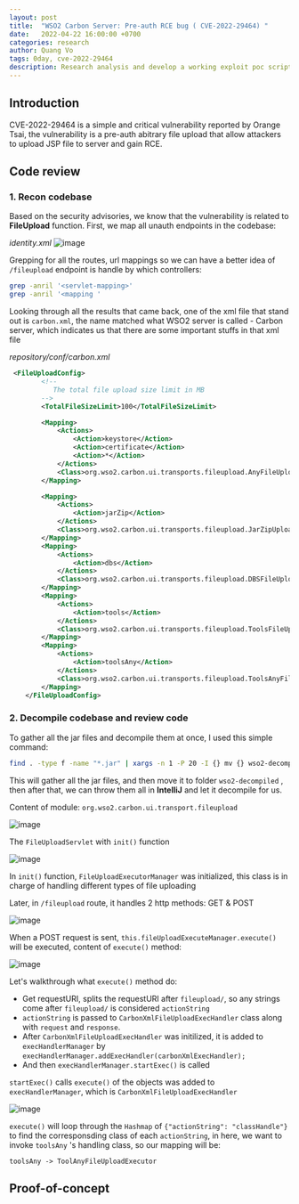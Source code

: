 ```yaml
---
layout: post
title:  "WSO2 Carbon Server: Pre-auth RCE bug ( CVE-2022-29464) "
date:   2022-04-22 16:00:00 +0700
categories: research
author: Quang Vo
tags: 0day, cve-2022-29464
description: Research analysis and develop a working exploit poc script 
---
```


## Introduction
CVE-2022-29464 is a simple and critical vulnerability reported by Orange Tsai, the vulnerability is a pre-auth abitrary file upload that allow attackers to upload JSP file to server and gain RCE. 
## Code review

### 1. Recon codebase 

Based on the security advisories, we know that the vulnerability is related to **FileUpload** function.
First, we map all unauth endpoints in the codebase:

*identity.xml*
![image](https://user-images.githubusercontent.com/37280106/164592856-ec770eff-864f-4920-afb2-623a0390d306.png)

Grepping for all the routes, url mappings so we can have a better idea of `/fileupload` endpoint is handle by which controllers:
```bash
grep -anril '<servlet-mapping>'
grep -anril '<mapping '
```

Looking through all the results that came back, one of the xml file that stand out is `carbon.xml`, the name matched what WSO2 server is called - Carbon server, which indicates us that there are some important stuffs in that xml file

*repository/conf/carbon.xml*

```xml
 <FileUploadConfig>
        <!--
           The total file upload size limit in MB
        -->
        <TotalFileSizeLimit>100</TotalFileSizeLimit>

        <Mapping>
            <Actions>
                <Action>keystore</Action>
                <Action>certificate</Action>
                <Action>*</Action>
            </Actions>
            <Class>org.wso2.carbon.ui.transports.fileupload.AnyFileUploadExecutor</Class>
        </Mapping>

        <Mapping>
            <Actions>
                <Action>jarZip</Action>
            </Actions>
            <Class>org.wso2.carbon.ui.transports.fileupload.JarZipUploadExecutor</Class>
        </Mapping>
        <Mapping>
            <Actions>
                <Action>dbs</Action>
            </Actions>
            <Class>org.wso2.carbon.ui.transports.fileupload.DBSFileUploadExecutor</Class>
        </Mapping>
        <Mapping>
            <Actions>
                <Action>tools</Action>
            </Actions>
            <Class>org.wso2.carbon.ui.transports.fileupload.ToolsFileUploadExecutor</Class>
        </Mapping>
        <Mapping>
            <Actions>
                <Action>toolsAny</Action>
            </Actions>
            <Class>org.wso2.carbon.ui.transports.fileupload.ToolsAnyFileUploadExecutor</Class>
        </Mapping>
    </FileUploadConfig>
```

### 2. Decompile codebase and review code

To gather all the jar files and decompile them at once, I used this simple command:
```bash
find . -type f -name "*.jar" | xargs -n 1 -P 20 -I {} mv {} wso2-decompiled/
```

This will gather all the jar files, and then move it to folder `wso2-decompiled` , then after that, we can throw them all in **IntelliJ** and let it decompile for us.

Content of module: `org.wso2.carbon.ui.transport.fileupload`

![image](https://user-images.githubusercontent.com/37280106/164597868-2806cd5f-bd56-4fc6-a2c9-86bf3a614d1f.png)

The `FileUploadServlet` with `init()` function 

![image](https://user-images.githubusercontent.com/37280106/165049405-421d5254-fc52-43ec-bbe6-b24b1e930e4a.png)

In `init()` function, `FileUploadExecutorManager` was initialized, this class is in charge of handling different types of file uploading

Later, in `/fileupload` route, it handles 2 http methods: GET & POST

![image](https://user-images.githubusercontent.com/37280106/165049949-341d892f-b8c8-405e-9c0a-a35d739ee726.png)

When a POST request is sent, `this.fileUploadExecuteManager.execute()` will be executed, content of `execute()` method:

![image](https://user-images.githubusercontent.com/37280106/165246271-8394c4a3-fb42-4be6-883b-5327b254dd87.png)

Let's walkthrough what `execute()` method do:
- Get requestURI, splits the requestURI after `fileupload/`, so any strings come after `fileupload/` is considered `actionString` 
- `actionString` is passed to `CarbonXmlFileUploadExecHandler` class along with `request` and `response`.
- After `CarbonXmlFileUploadExecHandler` was initilized, it is added to `execHandlerManager` by `execHandlerManager.addExecHandler(carbonXmlExecHandler);`
- And then `execHandlerManager.startExec()` is called 

`startExec()`  calls `execute()` of the objects was added to `execHandlerManager`, which is `CarbonXmlFileUploadExecHandler` 

![image](https://user-images.githubusercontent.com/37280106/165247678-e39a1a1e-b5fe-4311-a677-362a54203cd2.png)

`execute()` will loop through the `Hashmap` of `{"actionString": "classHandle"}` to find the corresponsding class of each `actionString`, in here, we want to invoke `toolsAny` 's handling class, so our mapping will be:

```
toolsAny -> ToolAnyFileUploadExecutor
```

## Proof-of-concept


